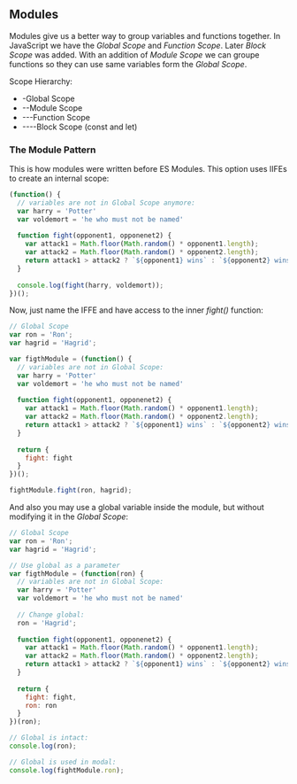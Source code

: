 ## Modules
Modules give us a better way to group variables and functions together.
In JavaScript we have the *Global Scope* and *Function Scope*. Later *Block Scope* was added. With an addition
of *Module Scope* we can groupe functions so they can use same variables form the *Global Scope*.

Scope Hierarchy:
- -Global Scope
- --Module Scope
- ---Function Scope
- ----Block Scope (const and let)

### The Module Pattern
This is how modules were written before ES Modules. This option uses IIFEs to create an internal scope:
```js
(function() {
  // variables are not in Global Scope anymore:
  var harry = 'Potter'
  var voldemort = 'he who must not be named'
  
  function fight(opponent1, opponenet2) {
    var attack1 = Math.floor(Math.random() * opponent1.length);
    var attack2 = Math.floor(Math.random() * opponent2.length);
    return attack1 > attack2 ? `${opponent1} wins` : `${opponent2} wins`;
  }
  
  console.log(fight(harry, voldemort));
})();
```
Now, just name the IFFE and have access to the inner *fight()* function:
```js
// Global Scope
var ron = 'Ron';
var hagrid = 'Hagrid';

var figthModule = (function() {
  // variables are not in Global Scope:
  var harry = 'Potter'
  var voldemort = 'he who must not be named'
  
  function fight(opponent1, opponenet2) {
    var attack1 = Math.floor(Math.random() * opponent1.length);
    var attack2 = Math.floor(Math.random() * opponent2.length);
    return attack1 > attack2 ? `${opponent1} wins` : `${opponent2} wins`;
  }
  
  return {
    fight: fight
  }
})();

fightModule.fight(ron, hagrid);
```
And also you may use a global variable inside the module, but without modifying it in the *Global Scope*:
```js
// Global Scope
var ron = 'Ron';
var hagrid = 'Hagrid';

// Use global as a parameter
var figthModule = (function(ron) {
  // variables are not in Global Scope:
  var harry = 'Potter'
  var voldemort = 'he who must not be named'
  
  // Change global:
  ron = 'Hagrid';
  
  function fight(opponent1, opponenet2) {
    var attack1 = Math.floor(Math.random() * opponent1.length);
    var attack2 = Math.floor(Math.random() * opponent2.length);
    return attack1 > attack2 ? `${opponent1} wins` : `${opponent2} wins`;
  }
  
  return {
    fight: fight,
    ron: ron
  }
})(ron);

// Global is intact:
console.log(ron);

// Global is used in modal:
console.log(fightModule.ron);
```
